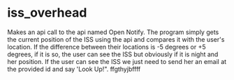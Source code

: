 # iss_overhead
Makes an api call to the api named Open Notify.
The program simply gets the current position of the ISS using the api and compares it with the user's location. If the difference between their locations is -5 degrees or +5 degrees,
if it is so, the user can see the ISS but obviously if it is night and her position. 
If the user can see the ISS we just need to send her an email at the provided id and say 'Look Up!".
ffgthyjbffff
